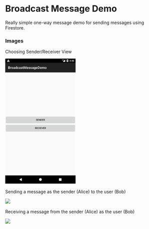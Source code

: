# Broadcast Message Demo

Really simple one-way message demo for sending messages using Firestore.

### Images

Choosing Sender/Receiver View

<img src="https://github.com/Raieen/BroadcastMessageDemo/blob/master/images/mode.png" height="400">

Sending a message as the sender (Alice) to the user (Bob)

<img src="https://github.com/Raieen/waterbottlestatus/blob/master/images/message_sender.png" height="400">

Receiving a message from the sender (Alice) as the user (Bob)

<img src="https://github.com/Raieen/waterbottlestatus/blob/master/images/message_receiver.png" height="400">

